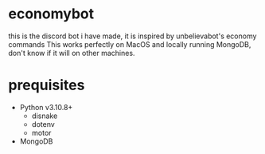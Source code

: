 # economybot
this is the discord bot i have made, it is inspired by unbelievabot's economy commands
This works perfectly on MacOS and locally running MongoDB, don't know if it will on other machines.

# prequisites
* Python v3.10.8+
    * disnake
    * dotenv
    * motor
* MongoDB
